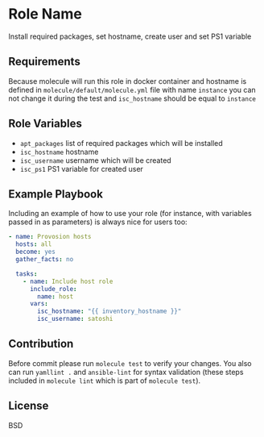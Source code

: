 Role Name
=========

Install required packages, set hostname, create user and set PS1 variable

Requirements
------------

Because molecule will run this role in docker container and hostname is defined in `molecule/default/molecule.yml` file with name `instance` you can not change it during the test and `isc_hostname` should be equal to `instance`

Role Variables
--------------

* `apt_packages` list of required packages which will be installed
* `isc_hostname` hostname
* `isc_username` username which will be created
* `isc_ps1` PS1 variable for created user

Example Playbook
----------------

Including an example of how to use your role (for instance, with variables passed in as parameters) is always nice for users too:

```yaml
- name: Provosion hosts
  hosts: all
  become: yes
  gather_facts: no

  tasks:
	- name: Include host role
	  include_role:
	    name: host
      vars:
        isc_hostname: "{{ inventory_hostname }}"
        isc_username: satoshi
```

Contribution
------------

Before commit please run `molecule test` to verify your changes.
You also can run `yamllint .` and `ansible-lint` for syntax validation (these steps included in `molecule lint` which is part of `molecule test`).

License
-------

BSD
